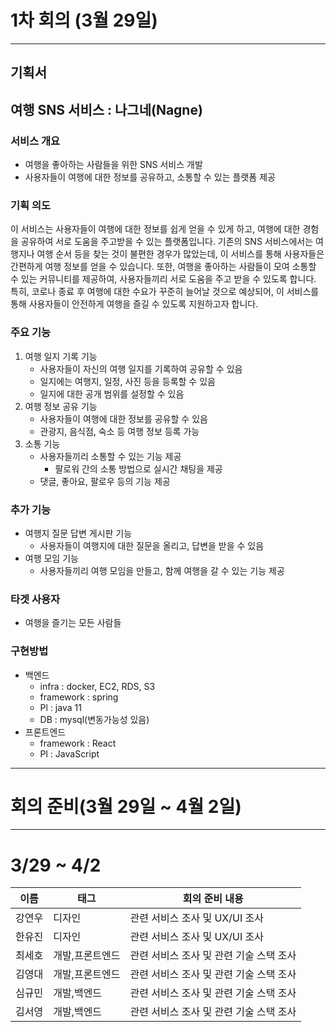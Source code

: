 # 1차 회의 (3월 29일)

---

## 기획서

## 여행 SNS 서비스 : 나그네(Nagne)

### 서비스 개요

- 여행을 좋아하는 사람들을 위한 SNS 서비스 개발
- 사용자들이 여행에 대한 정보를 공유하고, 소통할 수 있는 플랫폼 제공

### 기획 의도

이 서비스는 사용자들이 여행에 대한 정보를 쉽게 얻을 수 있게 하고, 여행에 대한 경험을 공유하여 서로 도움을 주고받을 수 있는 플랫폼입니다. 기존의 SNS 서비스에서는 여행지나 여행 순서 등을 찾는 것이 불편한 경우가 많았는데, 이 서비스를 통해 사용자들은 간편하게 여행 정보를 얻을 수 있습니다. 또한, 여행을 좋아하는 사람들이 모여 소통할 수 있는 커뮤니티를 제공하여, 사용자들끼리 서로 도움을 주고 받을 수 있도록 합니다. 특히, 코로나 종료 후 여행에 대한 수요가 꾸준히 늘어날 것으로 예상되어, 이 서비스를 통해 사용자들이 안전하게 여행을 즐길 수 있도록 지원하고자 합니다.

### 주요 기능

1. 여행 일지 기록 기능
    - 사용자들이 자신의 여행 일지를 기록하여 공유할 수 있음
    - 일지에는 여행지, 일정, 사진 등을 등록할 수 있음
    - 일지에 대한 공개 범위를 설정할 수 있음
2. 여행 정보 공유 기능
    - 사용자들이 여행에 대한 정보를 공유할 수 있음
    - 관광지, 음식점, 숙소 등 여행 정보 등록 가능
3. 소통 기능
    - 사용자들끼리 소통할 수 있는 기능 제공
        - 팔로워 간의 소통 방법으로 실시간 채팅을 제공
    - 댓글, 좋아요, 팔로우 등의 기능 제공

### 추가 기능

- 여행지 질문 답변 게시판 기능
    - 사용자들이 여행지에 대한 질문을 올리고, 답변을 받을 수 있음
- 여행 모임 기능
    - 사용자들끼리 여행 모임을 만들고, 함께 여행을 갈 수 있는 기능 제공

### 타겟 사용자

- 여행을 즐기는 모든 사람들

### 구현방법

- 백엔드
    - infra : docker, EC2, RDS, S3
    - framework : spring
    - Pl : java 11
    - DB : mysql(변동가능성 있음)
- 프론트엔드
    - framework : React
    - Pl : JavaScript

---

# 회의 준비(3월 29일 ~ 4월 2일)

---

# 3/29 ~ 4/2

| 이름 | 태그 | 회의 준비 내용 |
| --- | --- | --- |
| 강연우 | 디자인 | 관련 서비스 조사 및 UX/UI 조사 |
| 한유진 | 디자인 | 관련 서비스 조사 및 UX/UI 조사 |
| 최세호 | 개발,프론트엔드 | 관련 서비스 조사 및 관련 기술 스택 조사 |
| 김영대 | 개발,프론트엔드 | 관련 서비스 조사 및 관련 기술 스택 조사 |
| 심규민 | 개발,백엔드 | 관련 서비스 조사 및 관련 기술 스택 조사 |
| 김서영 | 개발,백엔드 | 관련 서비스 조사 및 관련 기술 스택 조사 |
